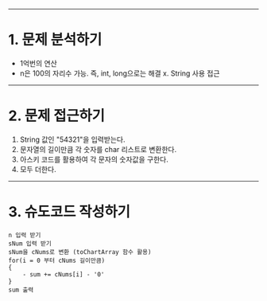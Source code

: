 
---
# 1. 문제 분석하기
- 1억번의 연산 
- n은 100의 자리수 가능. 즉, int, long으로는 해결 x. String 사용 접근

---

# 2. 문제 접근하기
1. String 값인 "54321"을 입력받는다.
2. 문자열의 길이만큼 각 숫자를 char 리스트로 변환한다.
3. 아스키 코드를 활용하여 각 문자의 숫자값을 구한다.
4. 모두 더한다.


---

# 3. 슈도코드 작성하기
~~~
n 입력 받기
sNum 입력 받기
sNum을 cNums로 변환 (toChartArray 함수 활용)
for(i = 0 부터 cNums 길이만큼)
{
    - sum += cNums[i] - '0'
}
sum 출력
~~~